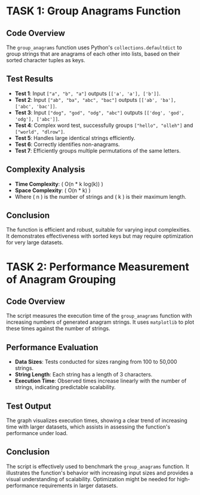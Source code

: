 # TASK 1: Group Anagrams Function

## Code Overview
The `group_anagrams` function uses Python's `collections.defaultdict` to group strings that are anagrams of each other into lists, based on their sorted character tuples as keys.

## Test Results
- **Test 1**: Input `["a", "b", "a"]` outputs `[['a', 'a'], ['b']]`.
- **Test 2**: Input `["ab", "ba", "abc", "bac"]` outputs `[['ab', 'ba'], ['abc', 'bac']]`.
- **Test 3**: Input `["dog", "god", "odg", "abc"]` outputs `[['dog', 'god', 'odg'], ['abc']]`.
- **Test 4**: Complex word test, successfully groups `["hello", "olleh"]` and `["world", "dlrow"]`.
- **Test 5**: Handles large identical strings efficiently.
- **Test 6**: Correctly identifies non-anagrams.
- **Test 7**: Efficiently groups multiple permutations of the same letters.

## Complexity Analysis
- **Time Complexity**: ( O(n * k log(k)) ) 
- **Space Complexity**: ( O(n * k) )
- Where ( n ) is the number of strings and ( k ) is their maximum length.

## Conclusion
The function is efficient and robust, suitable for varying input complexities. It demonstrates effectiveness with sorted keys but may require optimization for very large datasets.

# TASK 2: Performance Measurement of Anagram Grouping

## Code Overview
The script measures the execution time of the `group_anagrams` function with increasing numbers of generated anagram strings. It uses `matplotlib` to plot these times against the number of strings.

## Performance Evaluation
- **Data Sizes**: Tests conducted for sizes ranging from 100 to 50,000 strings.
- **String Length**: Each string has a length of 3 characters.
- **Execution Time**: Observed times increase linearly with the number of strings, indicating predictable scalability.

## Test Output
The graph visualizes execution times, showing a clear trend of increasing time with larger datasets, which assists in assessing the function's performance under load.

## Conclusion
The script is effectively used to benchmark the `group_anagrams` function. It illustrates the function's behavior with increasing input sizes and provides a visual understanding of scalability. Optimization might be needed for high-performance requirements in larger datasets.
